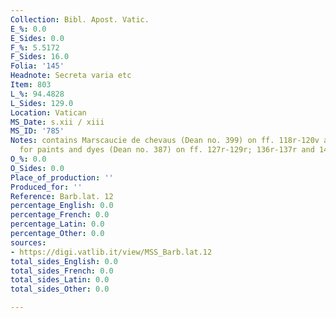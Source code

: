 ```yaml
---
Collection: Bibl. Apost. Vatic.
E_%: 0.0
E_Sides: 0.0
F_%: 5.5172
F_Sides: 16.0
Folia: '145'
Headnote: Secreta varia etc
Item: 803
L_%: 94.4828
L_Sides: 129.0
Location: Vatican
MS_Date: s.xii / xiii
MS_ID: '785'
Notes: contains Marscaucie de chevaus (Dean no. 399) on ff. 118r-120v and A-N recipes
  for paints and dyes (Dean no. 387) on ff. 127r-129r; 136r-137r and 141r-v
O_%: 0.0
O_Sides: 0.0
Place_of_production: ''
Produced_for: ''
Reference: Barb.lat. 12
percentage_English: 0.0
percentage_French: 0.0
percentage_Latin: 0.0
percentage_Other: 0.0
sources:
- https://digi.vatlib.it/view/MSS_Barb.lat.12
total_sides_English: 0.0
total_sides_French: 0.0
total_sides_Latin: 0.0
total_sides_Other: 0.0

---
```

